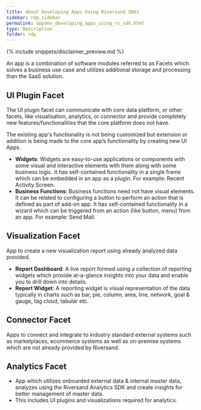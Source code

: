 ```yaml
---
title: About Developing Apps Using Riversand SDKs 
sidebar: rdp_sidebar
permalink: appdev_developing_apps_using_rs_sdk.html
type: Description
folder: rdp
---
```


{% include snippets/disclaimer_preview.md %} 

An app is a combination of software modules referred to as Facets which solves a business use case and utilizes additional storage and processing than the SaaS solution.

## UI Plugin Facet

The UI plugin facet can communicate with core data platform, or other facets, like visualisation, analytics, or connector and provide completely new features/functionalities that the core platform does not have.

The existing app's functionality is not being customized but extension or addition is being made to the core app’s functionality by creating new UI Apps.
* **Widgets**: Widgets are easy-to-use applications or components with some visual and interactive elements with them along with some business logic. It has self-contained functionality in a single frame which can be embedded in an app as a plugin. For example: Recent Activity Screen. 
* **Business Functions**: Business functions need not have visual elements. It can be related to configuring a button to perform an action that is defined as part of add-on app. It has self-contained functionality in a wizard which can be triggered from an action (like button, menu) from an app. For example: Send Mail.

## Visualization Facet

App to create a new visualization report using already analyzed data provided.
* **Report Dashboard**: A live report formed using a collection of reporting widgets which provide at-a-glance insights into your data and enable you to drill down into details.
* **Report Widget**: A reporting widget is visual representation of the data typically in charts such as bar, pie, column, area, line, network, goal & gauge, tag cloud, tabular etc.

## Connector Facet

Apps to connect and integrate to industry standard external systems such as marketplaces, ecommerce systems as well as on-premise systems which are not already provided by Riversand.

## Analytics Facet

* App which utilizes onboarded external data & internal master data, analyzes using the Riversand Analytics SDK and create insights for better management of master data.
* This includes UI plugins and visualizations required for analytics.

<!-- {% include see-also.html content="
* [Why App SDK?](appdev_why_rs_app_sdk.html) -->
<!-- * [What is an Riversand SDK, Add-on App, and Facets?](appdev_what_app_sdk_add-ons.html) -->
<!-- * [About Riversand SDK and Capabilities](appdev_rs_sdk_capabilities.html)
* [About App Development Life Cycle](appdev_development_to_deployment_life_cycle.html)
* [About Integrating with the Riversand Platform](appdev_integrate_with_rs.html)
* [Terminologies](appdev_libraries_terminologies.html)
" %} -->